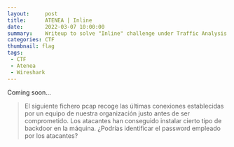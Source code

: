 ```yaml
---
layout:     post
title:      ATENEA | Inline
date:       2022-03-07 10:00:00
summary:    Writeup to solve "Inline" challenge under Traffic Analysis category. This challenge is now retired and is worth 0 points.
categories: CTF
thumbnail: flag
tags:
 - CTF
 - Atenea
 - Wireshark
---
```

Coming soon...
> El siguiente fichero pcap recoge las últimas conexiones establecidas por un equipo de nuestra organización justo antes de ser comprometido. Los atacantes han conseguido instalar cierto tipo de backdoor en la máquina. ¿Podrías identificar el password empleado por los atacantes?
